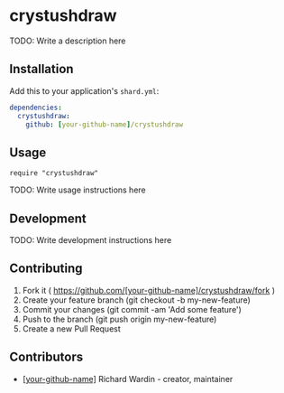 # crystushdraw

TODO: Write a description here

## Installation

Add this to your application's `shard.yml`:

```yaml
dependencies:
  crystushdraw:
    github: [your-github-name]/crystushdraw
```

## Usage

```crystal
require "crystushdraw"
```

TODO: Write usage instructions here

## Development

TODO: Write development instructions here

## Contributing

1. Fork it ( https://github.com/[your-github-name]/crystushdraw/fork )
2. Create your feature branch (git checkout -b my-new-feature)
3. Commit your changes (git commit -am 'Add some feature')
4. Push to the branch (git push origin my-new-feature)
5. Create a new Pull Request

## Contributors

- [[your-github-name]](https://github.com/[your-github-name]) Richard Wardin - creator, maintainer

